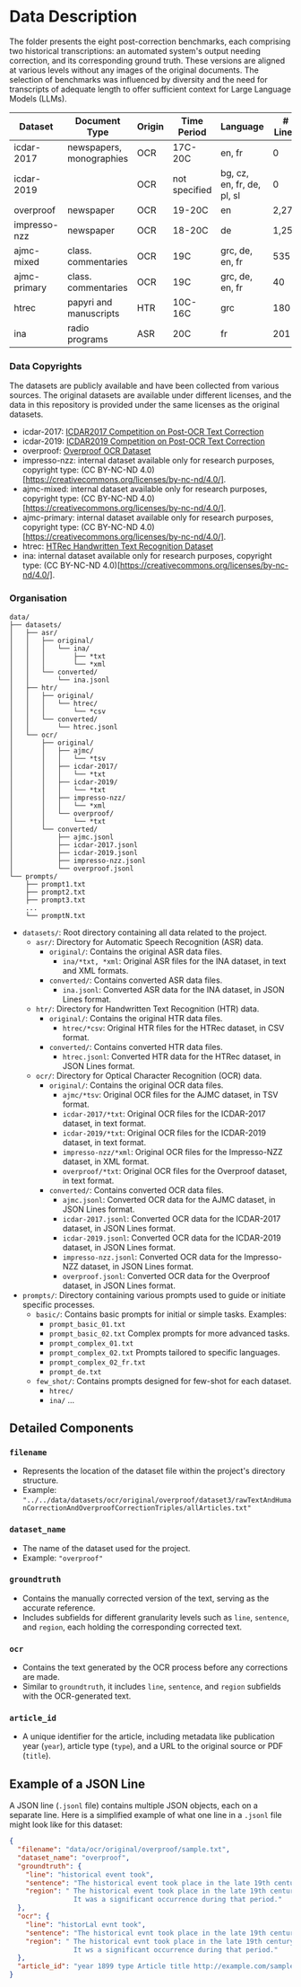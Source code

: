 # Data Description

The folder presents the eight post-correction benchmarks, each comprising two historical transcriptions: an automated system's output needing correction, and its corresponding ground truth. These versions are aligned at various levels without any images of the original documents. The selection of benchmarks was influenced by diversity and the need for transcripts of adequate length to offer sufficient context for Large Language Models (LLMs).

| Dataset       | Document Type            | Origin | Time Period | Language               | # Lines | # Sentences | # Regions |
|---------------|--------------------------|--------|-------------|------------------------|---------|-------------|-----------|
| icdar-2017    | newspapers, monographies | OCR    | 17C-20C     | en, fr                 | 0       | 461         | 28        |
| icdar-2019    |                          | OCR    | not specified | bg, cz, en, fr, de, pl, sl | 0   | 404         | 41        |
| overproof     | newspaper                | OCR    | 19-20C      | en                     | 2,278   | 399         | 41        |
| impresso-nzz  | newspaper                | OCR    | 18-20C      | de                     | 1,256   | 577         | 203       |
| ajmc-mixed    | class. commentaries      | OCR    | 19C         | grc, de, en, fr        | 535     | 379         | 33        |
| ajmc-primary  | class. commentaries      | OCR    | 19C         | grc, de, en, fr        | 40      | 27          | 9         |
| htrec         | papyri and manuscripts   | HTR    | 10C-16C     | grc                    | 180     | 8           | 8         |
| ina           | radio programs           | ASR    | 20C         | fr                     | 201     | 290         | 6         |

### Data Copyrights

The datasets are publicly available and have been collected from various sources. The original datasets are available under different licenses, and the data in this repository is provided under the same licenses as the original datasets.
* icdar-2017: [ICDAR2017 Competition on Post-OCR Text Correction](https://hal.science/hal-03025499v1/file/icdar2017-competition-post%283%29.pdf)
* icdar-2019: [ICDAR2019 Competition on Post-OCR Text Correction](https://sites.google.com/view/icdar2019-postcorrectionocr)
* overproof: [Overproof OCR Dataset](https://overproof.projectcomputing.com/evaluation)
* impresso-nzz: internal dataset available only for research purposes, copyright type: (CC BY-NC-ND 4.0)[https://creativecommons.org/licenses/by-nc-nd/4.0/].
* ajmc-mixed: internal dataset available only for research purposes, copyright type: (CC BY-NC-ND 4.0)[https://creativecommons.org/licenses/by-nc-nd/4.0/].
* ajmc-primary: internal dataset available only for research purposes, copyright type: (CC BY-NC-ND 4.0)[https://creativecommons.org/licenses/by-nc-nd/4.0/].
* htrec: [HTRec Handwritten Text Recognition Dataset](https://www.aicrowd.com/challenges/htrec-2022)
* ina: internal dataset available only for research purposes, copyright type: (CC BY-NC-ND 4.0)[https://creativecommons.org/licenses/by-nc-nd/4.0/].

### Organisation

````
data/
├── datasets/
│   ├── asr/
│   │   ├── original/
│   │   │   └── ina/
│   │   │       ├── *txt
│   │   │       └── *xml
│   │   └── converted/
│   │       └── ina.jsonl
│   ├── htr/
│   │   ├── original/
│   │   │   └── htrec/
│   │   │       └── *csv
│   │   └── converted/
│   │       └── htrec.jsonl
│   └── ocr/
│       ├── original/
│       │   ├── ajmc/
│       │   │   └── *tsv
│       │   ├── icdar-2017/
│       │   │   └── *txt
│       │   ├── icdar-2019/
│       │   │   └── *txt
│       │   ├── impresso-nzz/
│       │   │   └── *xml
│       │   └── overproof/
│       │       └── *txt
│       └── converted/
│           ├── ajmc.jsonl
│           ├── icdar-2017.jsonl
│           ├── icdar-2019.jsonl
│           ├── impresso-nzz.jsonl
│           └── overproof.jsonl
└── prompts/
    ├── prompt1.txt
    ├── prompt2.txt
    ├── prompt3.txt
    ...
    └── promptN.txt
````

- `datasets/`: Root directory containing all data related to the project.
  - `asr/`: Directory for Automatic Speech Recognition (ASR) data.
    - `original/`: Contains the original ASR data files.
      - `ina/*txt, *xml`: Original ASR files for the INA dataset, in text and XML formats.
    - `converted/`: Contains converted ASR data files.
      - `ina.jsonl`: Converted ASR data for the INA dataset, in JSON Lines format.
  - `htr/`: Directory for Handwritten Text Recognition (HTR) data.
    - `original/`: Contains the original HTR data files.
      - `htrec/*csv`: Original HTR files for the HTRec dataset, in CSV format.
    - `converted/`: Contains converted HTR data files.
      - `htrec.jsonl`: Converted HTR data for the HTRec dataset, in JSON Lines format.
  - `ocr/`: Directory for Optical Character Recognition (OCR) data.
    - `original/`: Contains the original OCR data files.
      - `ajmc/*tsv`: Original OCR files for the AJMC dataset, in TSV format.
      - `icdar-2017/*txt`: Original OCR files for the ICDAR-2017 dataset, in text format.
      - `icdar-2019/*txt`: Original OCR files for the ICDAR-2019 dataset, in text format.
      - `impresso-nzz/*xml`: Original OCR files for the Impresso-NZZ dataset, in XML format.
      - `overproof/*txt`: Original OCR files for the Overproof dataset, in text format.
    - `converted/`: Contains converted OCR data files.
      - `ajmc.jsonl`: Converted OCR data for the AJMC dataset, in JSON Lines format.
      - `icdar-2017.jsonl`: Converted OCR data for the ICDAR-2017 dataset, in JSON Lines format.
      - `icdar-2019.jsonl`: Converted OCR data for the ICDAR-2019 dataset, in JSON Lines format.
      - `impresso-nzz.jsonl`: Converted OCR data for the Impresso-NZZ dataset, in JSON Lines format.
      - `overproof.jsonl`: Converted OCR data for the Overproof dataset, in JSON Lines format.
- `prompts/`: Directory containing various prompts used to guide or initiate specific processes.
  - `basic/`: Contains basic prompts for initial or simple tasks. Examples:
    - `prompt_basic_01.txt`
    - `prompt_basic_02.txt`
    Complex prompts for more advanced tasks.
    - `prompt_complex_01.txt`
    - `prompt_complex_02.txt`
    Prompts tailored to specific languages.
    - `prompt_complex_02_fr.txt`
    - `prompt_de.txt`
  - `few_shot/`: Contains prompts designed for few-shot for each dataset.
    - `htrec/`
    - `ina/`
  ...

## Detailed Components

### `filename`

- Represents the location of the dataset file within the project's directory structure.
- Example: `"../../data/datasets/ocr/original/overproof/dataset3/rawTextAndHumanCorrectionAndOverproofCorrectionTriples/allArticles.txt"`

### `dataset_name`

- The name of the dataset used for the project.
- Example: `"overproof"`

### `groundtruth`

- Contains the manually corrected version of the text, serving as the accurate reference.
- Includes subfields for different granularity levels such as `line`, `sentence`, and `region`, each holding the corresponding corrected text.

### `ocr`

- Contains the text generated by the OCR process before any corrections are made.
- Similar to `groundtruth`, it includes `line`, `sentence`, and `region` subfields with the OCR-generated text.

### `article_id`

- A unique identifier for the article, including metadata like publication year (`year`), article type (`type`), and a URL to the original source or PDF (`title`).

## Example of a JSON Line

A JSON line (`.jsonl` file) contains multiple JSON objects, each on a separate line. Here is a simplified example of what one line in a `.jsonl` file might look like for this dataset:

```json
{
  "filename": "data/ocr/original/overproof/sample.txt",
  "dataset_name": "overproof",
  "groundtruth": {
    "line": "historical event took",
    "sentence": "The historical event took place in the late 19th century.",
    "region": " The historical event took place in the late 19th century. 
                It was a significant occurrence during that period."
  },
  "ocr": {
    "line": "historLal evnt took",
    "sentence": "The historical evnt took place in the late 19th century.",
    "region": " The historical evnt took place in the late 19th century. 
                It ws a significant occurrence during that period."
  },
  "article_id": "year 1899 type Article title http://example.com/sample.pdf"
}
